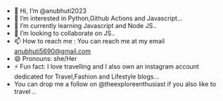 - 👋 Hi, I’m @anubhuti2023
- 👀 I’m interested in Python,Github Actions and Javascript...
- 🌱 I’m currently learning Javascript and Node JS..
- 💞️ I’m looking to collaborate on JS..
- 📫 How to reach me : You can reach me at my email anubhuti5690@gmail.com
- 😄 Pronouns: she/Her
- ⚡ Fun fact: I love travelling and I also own an instagram account dedicated for Travel,Fashion and Lifestyle blogs...
- You can drop me a follow on @theexploreenthusiast if you also like to travel ..

<!---
anubhuti2023/anubhuti2023 is a ✨ special ✨ repository because its `README.md` (this file) appears on your GitHub profile.
You can click the Preview link to take a look at your changes.
--->
